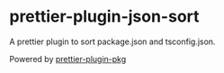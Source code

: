 # prettier-plugin-json-sort

A prettier plugin to sort package.json and tsconfig.json.

Powered by [prettier-plugin-pkg](https://github.com/un-ts/prettier/tree/master/packages/pkg)
